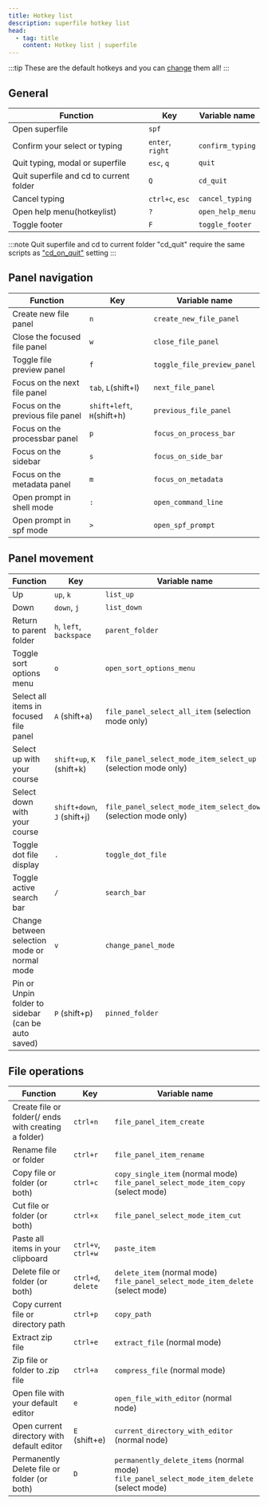 ```yaml
---
title: Hotkey list
description: superfile hotkey list
head:
  - tag: title
    content: Hotkey list | superfile
---
```


:::tip
These are the default hotkeys and you can [change](/configure/custom-hotkeys) them all!
:::

## General

| Function                                | Key              | Variable name    |
| --------------------------------------- | ---------------- | ---------------- |
| Open superfile                          | `spf`            |                  |
| Confirm your select or typing           | `enter`, `right` | `confirm_typing` |
| Quit typing, modal or superfile         | `esc`, `q`       | `quit`           |
| Quit superfile and cd to current folder | `Q`              | `cd_quit`        |
| Cancel typing                           | `ctrl+c`, `esc`  | `cancel_typing`  |
| Open help menu(hotkeylist)              | `?`              | `open_help_menu` |
| Toggle footer                           | `F`              | `toggle_footer`  |

:::note
Quit superfile and cd to current folder "cd_quit" require the same scripts as ["cd_on_quit"](/configure/superfile-config/#cd_on_quit) setting
:::

## Panel navigation

| Function                         | Key                        | Variable name               |
| -------------------------------- | -------------------------- | --------------------------- |
| Create new file panel            | `n`                        | `create_new_file_panel`     |
| Close the focused file panel     | `w`                        | `close_file_panel`          |
| Toggle file preview panel        | `f`                        | `toggle_file_preview_panel` |
| Focus on the next file panel     | `tab`, `L`(shift+l)        | `next_file_panel`           |
| Focus on the previous file panel | `shift+left`, `H`(shift+h) | `previous_file_panel`       |
| Focus on the processbar panel    | `p`                        | `focus_on_process_bar`      |
| Focus on the sidebar             | `s`                        | `focus_on_side_bar`         |
| Focus on the metadata panel      | `m`                        | `focus_on_metadata`         |
| Open prompt in shell mode        | `:`                        | `open_command_line`         |
| Open prompt in spf mode          | `>`                        | `open_spf_prompt`           |

## Panel movement

| Function                                           | Key                         | Variable name                                                   |
| -------------------------------------------------- | --------------------------- | --------------------------------------------------------------- |
| Up                                                 | `up`, `k`                   | `list_up`                                                       |
| Down                                               | `down`, `j`                 | `list_down`                                                     |
| Return to parent folder                            | `h`, `left`, `backspace`    | `parent_folder`                                                 |
| Toggle sort options menu                           | `o`                         | `open_sort_options_menu`                                        |
| Select all items in focused file panel             | `A` (shift+a)               | `file_panel_select_all_item` (selection mode only)              |
| Select up with your course                         | `shift+up`, `K` (shift+k)   | `file_panel_select_mode_item_select_up` (selection mode only)   |
| Select down with your course                       | `shift+down`, `J` (shift+j) | `file_panel_select_mode_item_select_down` (selection mode only) |
| Toggle dot file display                            | `.`                         | `toggle_dot_file`                                               |
| Toggle active search bar                           | `/`                         | `search_bar`                                                    |
| Change between selection mode or normal mode       | `v`                         | `change_panel_mode`                                             |
| Pin or Unpin folder to sidebar (can be auto saved) | `P` (shift+p)               | `pinned_folder`                                                 |

## File operations

| Function                                             | Key                | Variable name                                                                          |
| ---------------------------------------------------- | ------------------ | -------------------------------------------------------------------------------------- |
| Create file or folder(/ ends with creating a folder) | `ctrl+n`           | `file_panel_item_create`                                                               |
| Rename file or folder                                | `ctrl+r`           | `file_panel_item_rename`                                                               |
| Copy file or folder (or both)                        | `ctrl+c`           | `copy_single_item` (normal mode) <br> `file_panel_select_mode_item_copy` (select mode) |
| Cut file or folder (or both)                         | `ctrl+x`           | `file_panel_select_mode_item_cut`                                                      |
| Paste all items in your clipboard                    | `ctrl+v`, `ctrl+w` | `paste_item`                                                                           |
| Delete file or folder (or both)                      | `ctrl+d`, `delete` | `delete_item` (normal mode) <br> `file_panel_select_mode_item_delete` (select mode)    |
| Copy current file or directory path                  | `ctrl+p`           | `copy_path`                                                                            |
| Extract zip file                                     | `ctrl+e`           | `extract_file` (normal mode)                                                           |
| Zip file or folder to .zip file                      | `ctrl+a`           | `compress_file` (normal mode)                                                          |
| Open file with your default editor                   | `e`                | `open_file_with_editor` (normal node)                                                  |
| Open current directory with default editor           | `E` (shift+e)      | `current_directory_with_editor` (normal node)                                          |
| Permanently Delete file or folder (or both)                      | `D` | `permanently_delete_items` (normal mode) <br> `file_panel_select_mode_item_delete` (select mode)    |